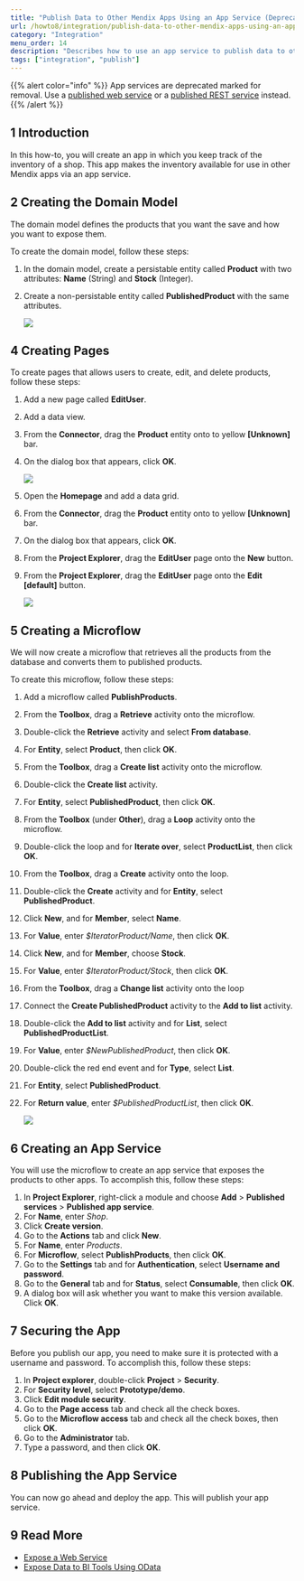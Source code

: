 ```yaml
---
title: "Publish Data to Other Mendix Apps Using an App Service (Deprecated)"
url: /howto8/integration/publish-data-to-other-mendix-apps-using-an-app-service/
category: "Integration"
menu_order: 14
description: "Describes how to use an app service to publish data to other Mendix apps."
tags: ["integration", "publish"]
---
```


{{% alert color="info" %}}
App services are deprecated marked for removal. Use a [published web service](/refguide8/published-web-services/) or a [published REST service](/refguide8/published-rest-services/) instead.
{{% /alert %}}

## 1 Introduction

In this how-to, you will create an app in which you keep track of the inventory of a shop. This app makes the inventory available for use in other Mendix apps via an app service.

## 2 Creating the Domain Model

The domain model defines the products that you want the save and how you want to expose them.

To create the domain model, follow these steps:

1. In the domain model, create a persistable entity called **Product** with two attributes: **Name** (String) and **Stock** (Integer).
2.  Create a non-persistable entity called **PublishedProduct** with the same attributes.

	![](/attachments/howto8/integration/publish-data-to-other-mendix-apps-using-an-app-service/domain-model.png)

## 4 Creating Pages

To create pages that allows users to create, edit, and delete products, follow these steps:

1. Add a new page called **EditUser**.
2. Add a data view.
3. From the **Connector**, drag the **Product** entity onto to yellow **[Unknown]** bar.
4.  On the dialog box that appears, click **OK**.

	![](/attachments/howto8/integration/publish-data-to-other-mendix-apps-using-an-app-service/edit-product-page.png)

5. Open the **Homepage** and add a data grid.
6. From the **Connector**, drag the **Product** entity onto to yellow **[Unknown]** bar.
7. On the dialog box that appears, click **OK**.
8. From the **Project Explorer**, drag the **EditUser** page onto the **New** button.
9.  From the **Project Explorer**, drag the **EditUser** page onto the **Edit [default]** button.

	![](/attachments/howto8/integration/publish-data-to-other-mendix-apps-using-an-app-service/homepage.png)

## 5 Creating a Microflow

We will now create a microflow that retrieves all the products from the database and converts them to published products.

To create this microflow, follow these steps:

1. Add a microflow called **PublishProducts**.
2. From the **Toolbox**, drag a **Retrieve** activity onto the microflow.
3. Double-click the **Retrieve** activity and select **From database**.
4. For **Entity**, select **Product**, then click **OK**.
5. From the **Toolbox**, drag a **Create list** activity onto the microflow.
6. Double-click the **Create list** activity.
7. For **Entity**, select **PublishedProduct**, then click **OK**.
8. From the **Toolbox** (under **Other**), drag a **Loop** activity onto the microflow.
9. Double-click the loop and for **Iterate over**, select **ProductList**, then click **OK**.
10. From the **Toolbox**, drag a **Create** activity onto the loop.
11. Double-click the **Create** activity and for **Entity**, select **PublishedProduct**.
12. Click **New**, and for **Member**, select **Name**.
13. For **Value**, enter *$IteratorProduct/Name*, then click **OK**.
14. Click **New**, and for **Member**, choose **Stock**.
15. For **Value**, enter *$IteratorProduct/Stock*, then click **OK**.
16. From the **Toolbox**, drag a **Change list** activity onto the loop
17. Connect the **Create PublishedProduct** activity to the **Add to list** activity.
18. Double-click the **Add to list** activity and for **List**, select **PublishedProductList**.
19. For **Value**, enter *$NewPublishedProduct*, then click **OK**.
20. Double-click the red end event and for **Type**, select **List**.
21. For **Entity**, select **PublishedProduct**.
22. For **Return value**, enter *$PublishedProductList*, then click **OK**.

	![](/attachments/howto8/integration/publish-data-to-other-mendix-apps-using-an-app-service/microflow.png) 

## 6 Creating an App Service

You will use the microflow to create an app service that exposes the products to other apps. To accomplish this, follow these steps:

1. In **Project Explorer**, right-click a module and choose **Add** > **Published services** > **Published app service**.
2. For **Name**, enter *Shop*.
3. Click **Create version**.
4. Go to the **Actions** tab and click **New**.
5. For **Name**, enter *Products*.
6. For **Microflow**, select **PublishProducts**, then click **OK**.
7. Go to the **Settings** tab and for **Authentication**, select **Username and password**.
8. Go to the **General** tab and for **Status**, select **Consumable**, then click **OK**.
9. A dialog box will ask whether you want to make this version available. Click **OK**.

## 7 Securing the App

Before you publish our app, you need to make sure it is protected with a username and password. To accomplish this, follow these steps:

1. In **Project explorer**, double-click **Project** > **Security**.
2. For **Security level**, select **Prototype/demo**.
3. Click **Edit module security**.
4. Go to the **Page access** tab and check all the check boxes.
5. Go to the **Microflow access** tab and check all the check boxes, then click **OK**.
9. Go to the **Administrator** tab.
10. Type a password, and then click **OK**.

## 8 Publishing the App Service

You can now go ahead and deploy the app. This will publish your app service.

## 9 Read More

* [Expose a Web Service](/howto8/integration/expose-a-web-service/)
* [Expose Data to BI Tools Using OData](/howto8/integration/exposing-data-to-bi-tools-using-odata/)
